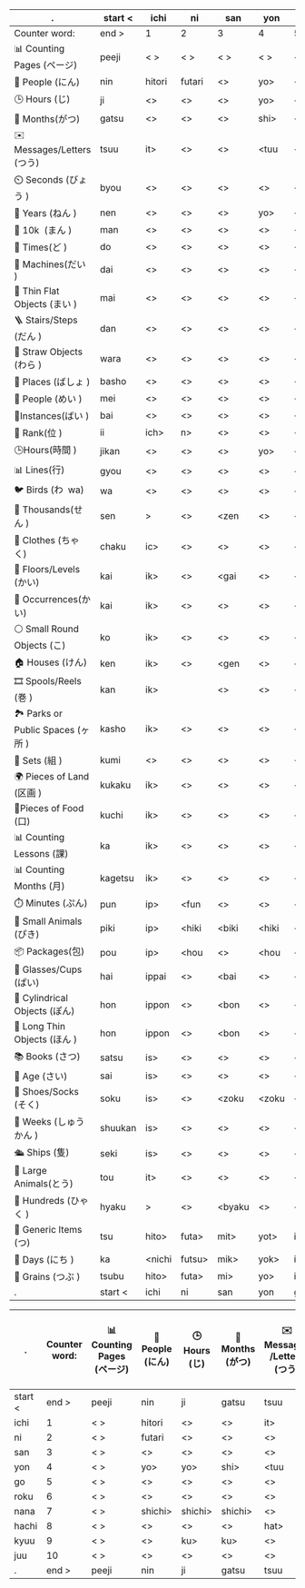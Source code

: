 | .                                | start < | ichi   | ni     | san    | yon   | go    | roku     | nana    | hachi    | kyuu    | juu     |
| -------------------------------- | ------- | ------ | ------ | ------ | ----- | ----- | -------- | ------- | -------- | ------- | ------- |
| Counter word:                    | end >   | 1      | 2      | 3      | 4     | 5     | 6        | 7       | 8        | 9       | 10      |
| 📊 Counting Pages (ページ)          | peeji   | < >    | < >    | < >    | < >   | < >   | < >      | < >     | < >      | < >     | < >     |
| 👥 People (にん)                   | nin     | hitori | futari | <>     | yo>   | <>    | <>       | shichi> | <>       | <>      | <>      |
| 🕒 Hours (じ)                     | ji      | <>     | <>     | <>     | yo>   | <>    | <>       | shichi> | <>       | ku>     | <>      |
| 📅 Months(がつ)                    | gatsu   | <>     | <>     | <>     | shi>  | <>    | <>       | shichi> | <>       | ku>     | <>      |
| ✉️ Messages/Letters (つう)         | tsuu    | it>    | <>     | <>     | <tuu  | <>    | <>       | <>      | hat>     | <>      | <>      |
| ⏲️ Seconds (びょう )                | byou    | <>     | <>     | <>     | <>    | <>    | <>       | <>      | <>       | <>      | <>      |
| 🎉 Years (ねん )                   | nen     | <>     | <>     | <>     | yo>   | <>    | <>       | <>      | <>       | <>      | <>      |
| 🔢 10k  (まん )                    | man     | <>     | <>     | <>     | <>    | <>    | <>       | <>      | <>       | <>      | <>      |
| 🔁 Times(ど )                     | do      | <>     | <>     | <>     | <>    | <>    | <>       | <>      | <>       | <>      | <>      |
| 🚗 Machines(だい )                 | dai     | <>     | <>     | <>     | <>    | <>    | <>       | <>      | <>       | <>      | <>      |
| 📄 Thin Flat Objects (まい )       | mai     | <>     | <>     | <>     | <>    | <>    | <>       | <>      | <>       | <>      | <>      |
| 🪜 Stairs/Steps (だん )            | dan     | <>     | <>     | <>     | <>    | <>    | <>       | <>      | <>       | <>      | <>      |
| 🌾 Straw Objects (わら )           | wara    | <>     | <>     | <>     | <>    | <>    | <>       | <>      | <>       | <>      | <>      |
| 📍 Places (ばしょ )                 | basho   | <>     | <>     | <>     | <>    | <>    | <>       | <>      | <>       | <>      | <>      |
| 👥 People (めい )                  | mei     | <>     | <>     | <>     | <>    | <>    | <>       | <>      | <>       | <>      | <>      |
| 🔄Instances(ばい )                 | bai     | <>     | <>     | <>     | <>    | <>    | <>       | <>      | <>       | <>      | <>      |
| 🏅 Rank(位 )                      | ii      | ich>   | n>     | <>     | <>    | <>    | <>       | <>      | hach>    | <>      | <>      |
| 🕒Hours(時間 )                     | jikan   | <>     | <>     | <>     | yo>   | <>    | <>       | shichi> | <>       | ku>     | <>      |
| 📊 Lines(行)                      | gyou    | <>     | <>     | <>     | <>    | <>    | <>       | <>      | <>       | <>      | <>      |
| 🐦 Birds (わ  wa)                 | wa      | <>     | <>     | <>     | <>    | <>    | <>       | <>      | <>       | <>      | <>      |
| 🔢 Thousands(せん )                | sen     | \>     | <>     | <zen   | <>    | <>    | <>       | <>      | has>     | <>      | ichiman |
| 👚 Clothes (ちゃく)                 | chaku   | ic>    | <>     | <>     | <>    | <>    | <>       | <>      | hac>     | <>      | juc>    |
| 🏢 Floors/Levels (かい)            | kai     | ik>    | <>     | <gai   | <>    | <>    | rok>     | <>      | hak>     | <>      | juk>    |
| 🔄 Occurrences(かい)               | kai     | ik>    | <>     | <>     | <>    | <>    | rok>     | <>      | hak>     | <>      | juk>    |
| ⚪ Small Round Objects (こ)        | ko      | ik>    | <>     | <>     | <>    | <>    | rok>     | <>      | hak>     | <>      | juk>    |
| 🏠 Houses (けん)                   | ken     | ik>    | <>     | <gen   | <>    | <>    | rok>     | <>      | hak>     | <>      | juk>    |
| 🎞️ Spools/Reels (巻 )            | kan     | ik>    | <k>    | <>     | <>    | <>    | rok>     | <>      | hak>     | <>      | juk>    |
| 🏞️ Parks or Public Spaces (ヶ所 ) | kasho   | ik>    | <>     | <>     | <>    | <>    | rok>     | <>      | hak>     | <>      | juk>    |
| 🔧 Sets (組 )                     | kumi    | <>     | <>     | <>     | <>    | <>    | rok>     | <>      | hak>     | <>      | juk>    |
| 🌍 Pieces of Land (区画 )          | kukaku  | ik>    | <>     | <>     | <>    | <>    | rok>     | <>      | hak>     | <>      | juk>    |
| 🍬Pieces of Food (口)             | kuchi   | ik>    | <>     | <>     | <>    | <>    | rok>     | <>      | hak>     | <>      | juk>    |
| 📊 Counting Lessons (課)          | ka      | ik>    | <>     | <>     | <>    | <>    | rok>     | <>      | hak>     | <>      | juk>    |
| 📊 Counting Months (月)           | kagetsu | ik>    | <>     | <>     | <>    | <>    | rok>     | <>      | <>       | <>      | juk>    |
| ⏱️ Minutes (ぷん)                  | pun     | ip>    | <fun   | <>     | <>    | <fun  | rop>     | <fun    | hap>     | <fun    | jup>    |
| 🐹 Small Animals (ぴき)            | piki    | ip>    | <hiki  | <biki  | <hiki | <hiki | rop>     | <hiki   | hap>     | <hiki   | jup>    |
| 📦 Packages(包)                   | pou     | ip>    | <hou   | <>     | <hou  | <hou  | rop>     | <hou    | hap>     | <hou    | jup>    |
| 🍺 Glasses/Cups (ぱい)             | hai     | ippai  | <>     | <bai   | <>    | <>    | roppai   | <>      | happai   | <>      | juppai  |
| 🍶 Cylindrical Objects (ぽん)      | hon     | ippon  | <>     | <bon   | <>    | <>    | roppon   | <>      | happon   | <>      | juppon  |
| 📏 Long Thin Objects (ほん )       | hon     | ippon  | <>     | <bon   | <>    | <>    | roppon   | <>      | happon   | <>      | juppon  |
| 📚 Books (さつ)                    | satsu   | is>    | <>     | <>     | <>    | <>    | <>       | <>      | has>     | <>      | jus>    |
| 🎂 Age (さい)                      | sai     | is>    | <>     | <>     | <>    | <>    | <>       | <>      | has>     | <>      | jus>    |
| 👞 Shoes/Socks (そく)              | soku    | is>    | <>     | <zoku  | <zoku | <>    | <>       | <>      | has>     | <>      | jus>    |
| 📅 Weeks (しゅうかん )                | shuukan | is>    | <>     | <>     | <>    | <>    | <>       | <>      | has>     | <>      | jus>    |
| 🛳️ Ships (隻)                    | seki    | is>    | <>     | <>     | <>    | <>    | <>       | <>      | has>     | <>      | jus>    |
| 🐘 Large Animals(とう)             | tou     | it>    | <>     | <>     | <>    | <>    | <>       | <>      | <>       | <>      | jut>    |
| 💯 Hundreds (ひゃく )               | hyaku   | \>     | <>     | <byaku | <>    | <>    | roppyaku | <>      | happyaku | <>      | sen     |
| 🔢 Generic Items (つ)             | tsu     | hito>  | futa>  | mit>   | yot>  | itsu> | mut>     | <>      | yat>     | kokono> | too     |
| 📆 Days (にち )                    | ka      | <nichi | futsu> | mik>   | yok>  | itsu> | mui>     | nano>   | you>     | kokono> | too>    |
| 🌾 Grains (つぶ )                  | tsubu   | hito>  | futa>  | mi>    | yo>   | itsu> | mu>      | <>      | ya>      | kokono> | too>    |
| .                                | start < | ichi   | ni     | san    | yon   | go    | roku     | nana    | hachi    | kyuu    | juu     |

| .       | Counter word: | 📊 Counting<br>Pages (ページ) | 👥 People<br>(にん) | 🕒 Hours<br>(じ) | 📅 Months<br>(がつ) | ✉️ Messages<br>/Letters (つう) | ⏲️ Seconds<br> (びょう ) | 🎉 Years<br>(ねん ) | 🔢 10k<br>(まん ) | 🔁 Times<br>(ど ) | 🚗 Machines<br> (だい ) | 📄 Thin Flat<br>Objects (まい ) | 🪜 Stairs<br>/Steps (だん ) | 🌾 Straw<br>Objects (わら ) | 📍 Places<br>(ばしょ ) | 👥 People<br>(めい ) | 🔄Instances<br> (ばい ) | 🏅 Rank<br>(位 ) | 🕒Hours<br> (時間 ) | 📊 Lines<br>(行) | 🐦 Birds<br>(わ  wa) | 🔢 Thousands<br> (せん ) | 👚 Clothes<br>(ちゃく) | 🏢 Floors/<br>Levels (かい) | 🔄 Occurrences<br> (かい) | ⚪ Small Round<br>Objects (こ) | 🏠 Houses<br>(けん) | 🎞️ Spools<br>/Reels (巻 ) | 🏞️ Parks or Public<br>Spaces (ヶ所 ) | 🔧 Sets<br>(組 ) | 🌍 Pieces of<br>Land (区画 ) | 🍬Pieces<br>of Food (口) | 📊 Counting<br>Lessons (課) | 📊 Counting<br>Months (月) | ⏱️ Minutes<br>(ぷん) | 🐹 Small<br>Animals (ぴき) | 📦 Packages<br> (包) | 🍺 Glasses<br>/Cups (ぱい) | 🍶 Cylindrical<br>Objects (ぽん) | 📏 Long Thin<br>Objects (ほん ) | 📚 Books<br>(さつ) | 🎂 Age<br>(さい) | 👞 Shoes<br>/Socks (そく) | 📅 Weeks<br>(しゅうかん ) | 🛳️ Ships<br>(隻) | 🐘 Large<br>Animals(とう) | 💯 Hundreds<br>(ひゃく ) | 🔢 Generic<br>Items (つ) | 📆 Days<br> (にち ) | 🌾 Grains<br>(つぶ ) | .       |
| ------- | ------------- | -------------------------- | ----------------- | --------------- | ----------------- | ---------------------------- | --------------------- | ----------------- | --------------- | ---------------- | --------------------- | ----------------------------- | ------------------------- | ------------------------- | ------------------- | ------------------ | --------------------- | --------------- | ----------------- | --------------- | ------------------- | ---------------------- | ------------------- | ------------------------- | ----------------------- | ---------------------------- | ----------------- | ------------------------- | ----------------------------------- | --------------- | -------------------------- | ----------------------- | -------------------------- | ------------------------- | ------------------ | ------------------------ | ------------------- | ------------------------ | ------------------------------ | ----------------------------- | ---------------- | -------------- | ----------------------- | -------------------- | ---------------- | ----------------------- | --------------------- | ----------------------- | ----------------- | ------------------ | ------- |
| start < | end >         | peeji                      | nin               | ji              | gatsu             | tsuu                         | byou                  | nen               | man             | do               | dai                   | mai                           | dan                       | wara                      | basho               | mei                | bai                   | ii              | jikan             | gyou            | wa                  | sen                    | chaku               | kai                       | kai                     | ko                           | ken               | kan                       | kasho                               | kumi            | kukaku                     | kuchi                   | ka                         | kagetsu                   | pun                | piki                     | pou                 | hai                      | hon                            | hon                           | satsu            | sai            | soku                    | shuukan              | seki             | tou                     | hyaku                 | tsu                     | ka                | tsubu              | start < |
| ichi    | 1             | < >                        | hitori            | <>              | <>                | it>                          | <>                    | <>                | <>              | <>               | <>                    | <>                            | <>                        | <>                        | <>                  | <>                 | <>                    | ich>            | <>                | <>              | <>                  | \>                     | ic>                 | ik>                       | ik>                     | ik>                          | ik>               | ik>                       | ik>                                 | <>              | ik>                        | ik>                     | ik>                        | ik>                       | ip>                | ip>                      | ip>                 | ippai                    | ippon                          | ippon                         | is>              | is>            | is>                     | is>                  | is>              | it>                     | \>                    | hito>                   | <nichi            | hito>              | ichi    |
| ni      | 2             | < >                        | futari            | <>              | <>                | <>                           | <>                    | <>                | <>              | <>               | <>                    | <>                            | <>                        | <>                        | <>                  | <>                 | <>                    | n>              | <>                | <>              | <>                  | <>                     | <>                  | <>                        | <>                      | <>                           | <>                | <k>                       | <>                                  | <>              | <>                         | <>                      | <>                         | <>                        | <fun               | <hiki                    | <hou                | <>                       | <>                             | <>                            | <>               | <>             | <>                      | <>                   | <>               | <>                      | <>                    | futa>                   | futsu>            | futa>              | ni      |
| san     | 3             | < >                        | <>                | <>              | <>                | <>                           | <>                    | <>                | <>              | <>               | <>                    | <>                            | <>                        | <>                        | <>                  | <>                 | <>                    | <>              | <>                | <>              | <>                  | <zen                   | <>                  | <gai                      | <>                      | <>                           | <gen              | <>                        | <>                                  | <>              | <>                         | <>                      | <>                         | <>                        | <>                 | <biki                    | <>                  | <bai                     | <bon                           | <bon                          | <>               | <>             | <zoku                   | <>                   | <>               | <>                      | <byaku                | mit>                    | mik>              | mi>                | san     |
| yon     | 4             | < >                        | yo>               | yo>             | shi>              | <tuu                         | <>                    | yo>               | <>              | <>               | <>                    | <>                            | <>                        | <>                        | <>                  | <>                 | <>                    | <>              | yo>               | <>              | <>                  | <>                     | <>                  | <>                        | <>                      | <>                           | <>                | <>                        | <>                                  | <>              | <>                         | <>                      | <>                         | <>                        | <>                 | <hiki                    | <hou                | <>                       | <>                             | <>                            | <>               | <>             | <zoku                   | <>                   | <>               | <>                      | <>                    | yot>                    | yok>              | yo>                | yon     |
| go      | 5             | < >                        | <>                | <>              | <>                | <>                           | <>                    | <>                | <>              | <>               | <>                    | <>                            | <>                        | <>                        | <>                  | <>                 | <>                    | <>              | <>                | <>              | <>                  | <>                     | <>                  | <>                        | <>                      | <>                           | <>                | <>                        | <>                                  | <>              | <>                         | <>                      | <>                         | <>                        | <fun               | <hiki                    | <hou                | <>                       | <>                             | <>                            | <>               | <>             | <>                      | <>                   | <>               | <>                      | <>                    | itsu>                   | itsu>             | itsu>              | go      |
| roku    | 6             | < >                        | <>                | <>              | <>                | <>                           | <>                    | <>                | <>              | <>               | <>                    | <>                            | <>                        | <>                        | <>                  | <>                 | <>                    | <>              | <>                | <>              | <>                  | <>                     | <>                  | rok>                      | rok>                    | rok>                         | rok>              | rok>                      | rok>                                | rok>            | rok>                       | rok>                    | rok>                       | rok>                      | rop>               | rop>                     | rop>                | roppai                   | roppon                         | roppon                        | <>               | <>             | <>                      | <>                   | <>               | <>                      | roppyaku              | mut>                    | mui>              | mu>                | roku    |
| nana    | 7             | < >                        | shichi>           | shichi>         | shichi>           | <>                           | <>                    | <>                | <>              | <>               | <>                    | <>                            | <>                        | <>                        | <>                  | <>                 | <>                    | <>              | shichi>           | <>              | <>                  | <>                     | <>                  | <>                        | <>                      | <>                           | <>                | <>                        | <>                                  | <>              | <>                         | <>                      | <>                         | <>                        | <fun               | <hiki                    | <hou                | <>                       | <>                             | <>                            | <>               | <>             | <>                      | <>                   | <>               | <>                      | <>                    | <>                      | nano>             | <>                 | nana    |
| hachi   | 8             | < >                        | <>                | <>              | <>                | hat>                         | <>                    | <>                | <>              | <>               | <>                    | <>                            | <>                        | <>                        | <>                  | <>                 | <>                    | hach>           | <>                | <>              | <>                  | has>                   | hac>                | hak>                      | hak>                    | hak>                         | hak>              | hak>                      | hak>                                | hak>            | hak>                       | hak>                    | hak>                       | <>                        | hap>               | hap>                     | hap>                | happai                   | happon                         | happon                        | has>             | has>           | has>                    | has>                 | has>             | <>                      | happyaku              | yat>                    | you>              | ya>                | hachi   |
| kyuu    | 9             | < >                        | <>                | ku>             | ku>               | <>                           | <>                    | <>                | <>              | <>               | <>                    | <>                            | <>                        | <>                        | <>                  | <>                 | <>                    | <>              | ku>               | <>              | <>                  | <>                     | <>                  | <>                        | <>                      | <>                           | <>                | <>                        | <>                                  | <>              | <>                         | <>                      | <>                         | <>                        | <fun               | <hiki                    | <hou                | <>                       | <>                             | <>                            | <>               | <>             | <>                      | <>                   | <>               | <>                      | <>                    | kokono>                 | kokono>           | kokono>            | kyuu    |
| juu     | 10            | < >                        | <>                | <>              | <>                | <>                           | <>                    | <>                | <>              | <>               | <>                    | <>                            | <>                        | <>                        | <>                  | <>                 | <>                    | <>              | <>                | <>              | <>                  | ichiman                | juc>                | juk>                      | juk>                    | juk>                         | juk>              | juk>                      | juk>                                | juk>            | juk>                       | juk>                    | juk>                       | juk>                      | jup>               | jup>                     | jup>                | juppai                   | juppon                         | juppon                        | jus>             | jus>           | jus>                    | jus>                 | jus>             | jut>                    | sen                   | too                     | too>              | too>               | juu     |
| .       | end >         | peeji                      | nin               | ji              | gatsu             | tsuu                         | byou                  | nen               | man             | do               | dai                   | mai                           | dan                       | wara                      | basho               | mei                | bai                   | ii              | jikan             | gyou            | wa                  | sen                    | chaku               | kai                       | kai                     | ko                           | ken               | kan                       | kasho                               | kumi            | kukaku                     | kuchi                   | ka                         | kagetsu                   | pun                | piki                     | pou                 | hai                      | hon                            | hon                           | satsu            | sai            | soku                    | shuukan              | seki             | tou                     | hyaku                 | tsu                     | ka                | tsubu              | .       |

